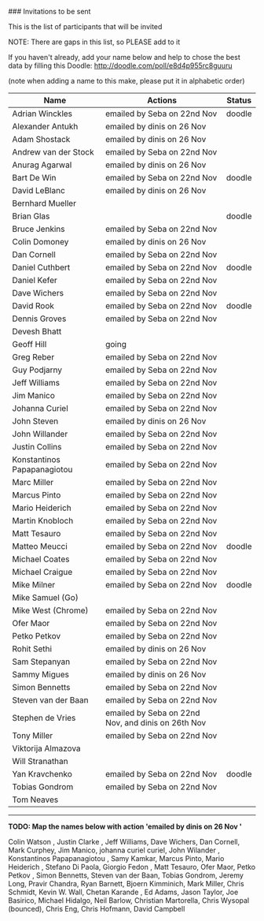 ### Invitations to be sent

This is the list of participants that will be invited

NOTE: There are gaps in this list, so PLEASE add to it

If you haven't already, add your name below and help to chose the best data by filling this Doodle: http://doodle.com/poll/e8d4p955rc8guuru

(note when adding a name to this make, please put it in alphabetic order)


| Name | Actions | Status |
|------|---------|--------|
| Adrian Winckles       | emailed by Seba on 22nd Nov | doodle |
| Alexander Antukh      | emailed by dinis on 26 Nov  |
| Adam Shostack         | emailed by dinis on 26 Nov  |
| Andrew van der Stock  | emailed by Seba on 22nd Nov |
| Anurag Agarwal        | emailed by dinis on 26 Nov  |
| Bart De Win           | emailed by Seba on 22nd Nov | doodle |
| David LeBlanc         | emailed by dinis on 26 Nov  |
| Bernhard Mueller      | |
| Brian Glas            | | doodle |
| Bruce Jenkins         | emailed by Seba on 22nd Nov |
| Colin Domoney         | emailed by dinis on 26 Nov  |
| Dan Cornell           | emailed by Seba on 22nd Nov |
| Daniel Cuthbert       | emailed by Seba on 22nd Nov | doodle |
| Daniel Kefer          | emailed by Seba on 22nd Nov |
| Dave Wichers          | emailed by Seba on 22nd Nov |
| David Rook            | emailed by Seba on 22nd Nov | doodle |
| Dennis Groves         | emailed by Seba on 22nd Nov |
| Devesh Bhatt          | |
| Geoff Hill            | going |
| Greg Reber            | emailed by Seba on 22nd Nov |
| Guy Podjarny          | emailed by Seba on 22nd Nov |
| Jeff Williams         | emailed by Seba on 22nd Nov |
| Jim Manico            | emailed by Seba on 22nd Nov |
| Johanna Curiel        | emailed by Seba on 22nd Nov |
| John Steven           | emailed by dinis on 26 Nov  |
| John Willander        | emailed by Seba on 22nd Nov |
| Justin Collins        | emailed by Seba on 22nd Nov |
| Konstantinos Papapanagiotou | emailed by Seba on 22nd Nov |
| Marc Miller           | emailed by Seba on 22nd Nov |
| Marcus Pinto          | emailed by Seba on 22nd Nov |
| Mario Heiderich       | emailed by Seba on 22nd Nov |
| Martin Knobloch       | emailed by Seba on 22nd Nov |
| Matt Tesauro          | emailed by Seba on 22nd Nov |
| Matteo Meucci         | emailed by Seba on 22nd Nov |  doodle |
| Michael Coates        | emailed by Seba on 22nd Nov |
| Michael Craigue       | emailed by Seba on 22nd Nov |
| Mike Milner           | emailed by Seba on 22nd Nov |  doodle |
| Mike Samuel (Go)      | |
| Mike West (Chrome)    | emailed by Seba on 22nd Nov |
| Ofer Maor             | emailed by Seba on 22nd Nov |
| Petko Petkov          | emailed by Seba on 22nd Nov |
| Rohit Sethi           | emailed by dinis on 26 Nov  |
| Sam Stepanyan         | emailed by Seba on 22nd Nov |
| Sammy Migues          | emailed by dinis on 26 Nov  |
| Simon Bennetts        | emailed by Seba on 22nd Nov |
| Steven van der Baan   | emailed by Seba on 22nd Nov |
| Stephen de Vries      | emailed by Seba on 22nd Nov, and dinis on 26th Nov |
| Tony Miller           | emailed by Seba on 22nd Nov |
| Viktorija Almazova    | |
| Will Stranathan       | |
| Yan Kravchenko        | emailed by Seba on 22nd Nov |  doodle |
| Tobias Gondrom        | emailed by Seba on 22nd Nov |
| Tom Neaves            | |

---- 

**TODO: Map the names below with action 'emailed by dinis on 26 Nov '**

Colin Watson , Justin Clarke , Jeff Williams, Dave Wichers, Dan Cornell, Mark Curphey, Jim Manico, johanna curiel curiel, John Wilander , Konstantinos Papapanagiotou , Samy Kamkar, Marcus Pinto, Mario Heiderich , Stefano Di Paola, Giorgio Fedon , Matt Tesauro, Ofer Maor, Petko Petkov , Simon Bennetts, Steven van der Baan, Tobias Gondrom, Jeremy Long, Pravir Chandra, Ryan Barnett, Bjoern Kimminich, Mark Miller, Chris Schmidt, Kevin W. Wall, Chetan Karande , Ed Adams, Jason Taylor, Joe Basirico, Michael Hidalgo, Neil Barlow, Christian Martorella, Chris Wysopal (bounced), Chris Eng, Chris Hofmann, David Campbell
